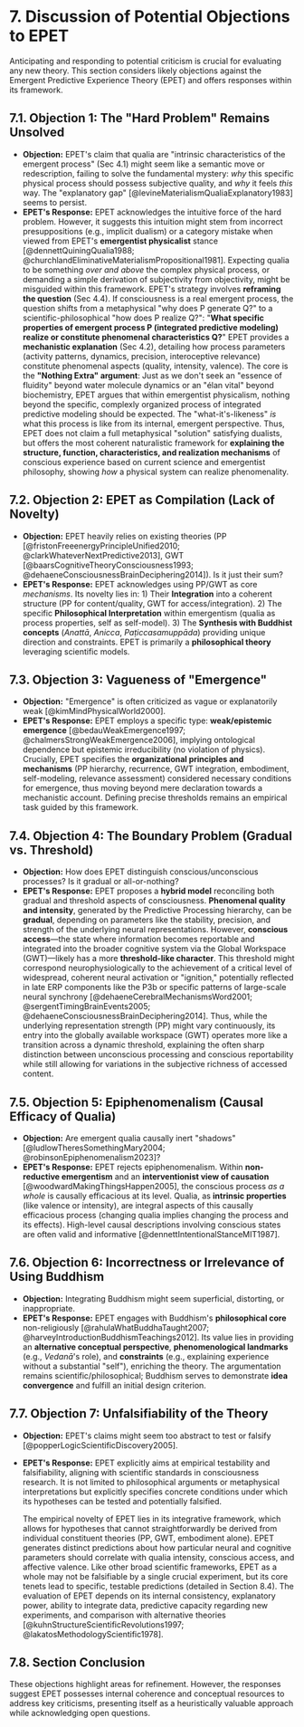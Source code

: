 # 7. Discussion of Potential Objections to EPET

Anticipating and responding to potential criticism is crucial for evaluating any new theory. This section considers likely objections against the Emergent Predictive Experience Theory (EPET) and offers responses within its framework.

## 7.1. Objection 1: The "Hard Problem" Remains Unsolved

*   **Objection:** EPET's claim that qualia are "intrinsic characteristics of the emergent process" (Sec 4.1) might seem like a semantic move or redescription, failing to solve the fundamental mystery: *why* this specific physical process should possess subjective quality, and *why* it feels *this* way. The "explanatory gap" [@levineMaterialismQualiaExplanatory1983] seems to persist.
*   **EPET's Response:** EPET acknowledges the intuitive force of the hard problem. However, it suggests this intuition might stem from incorrect presuppositions (e.g., implicit dualism) or a category mistake when viewed from EPET's **emergentist physicalist** stance [@dennettQuiningQualia1988; @churchlandEliminativeMaterialismPropositional1981]. Expecting qualia to be something *over and above* the complex physical process, or demanding a simple derivation of subjectivity from objectivity, might be misguided within this framework.
    EPET's strategy involves **reframing the question** (Sec 4.4). If consciousness is a real emergent process, the question shifts from a metaphysical "why does P generate Q?" to a scientific-philosophical "how does P realize Q?": "**What specific properties of emergent process P (integrated predictive modeling) realize or constitute phenomenal characteristics Q?**"
    EPET provides a **mechanistic explanation** (Sec 4.2), detailing how process parameters (activity patterns, dynamics, precision, interoceptive relevance) constitute phenomenal aspects (quality, intensity, valence).
    The core is the **"Nothing Extra" argument**: Just as we don't seek an "essence of fluidity" beyond water molecule dynamics or an "élan vital" beyond biochemistry, EPET argues that within emergentist physicalism, nothing beyond the specific, complexly organized process of integrated predictive modeling should be expected. The "what-it's-likeness" *is* what this process is like from its internal, emergent perspective.
    Thus, EPET does not claim a full metaphysical "solution" satisfying dualists, but offers the most coherent naturalistic framework for **explaining the structure, function, characteristics, and realization mechanisms** of conscious experience based on current science and emergentist philosophy, showing *how* a physical system can realize phenomenality.

## 7.2. Objection 2: EPET as Compilation (Lack of Novelty)

*   **Objection:** EPET heavily relies on existing theories (PP [@fristonFreeenergyPrincipleUnified2010; @clarkWhateverNextPredictive2013], GWT [@baarsCognitiveTheoryConsciousness1993; @dehaeneConsciousnessBrainDeciphering2014]). Is it just their sum?
*   **EPET's Response:** EPET acknowledges using PP/GWT as core *mechanisms*. Its novelty lies in: 1) Their **Integration** into a coherent structure (PP for content/quality, GWT for access/integration). 2) The specific **Philosophical Interpretation** within emergentism (qualia as process properties, self as self-model). 3) The **Synthesis with Buddhist concepts** (*Anattā*, *Anicca*, *Paṭiccasamuppāda*) providing unique direction and constraints. EPET is primarily a **philosophical theory** leveraging scientific models.

## 7.3. Objection 3: Vagueness of "Emergence"

*   **Objection:** "Emergence" is often criticized as vague or explanatorily weak [@kimMindPhysicalWorld2000].
*   **EPET's Response:** EPET employs a specific type: **weak/epistemic emergence** [@bedauWeakEmergence1997; @chalmersStrongWeakEmergence2006], implying ontological dependence but epistemic irreducibility (no violation of physics). Crucially, EPET specifies the **organizational principles and mechanisms** (PP hierarchy, recurrence, GWT integration, embodiment, self-modeling, relevance assessment) considered necessary conditions for emergence, thus moving beyond mere declaration towards a mechanistic account. Defining precise thresholds remains an empirical task guided by this framework.

## 7.4. Objection 4: The Boundary Problem (Gradual vs. Threshold)

*   **Objection:** How does EPET distinguish conscious/unconscious processes? Is it gradual or all-or-nothing?
*   **EPET's Response:** EPET proposes a **hybrid model** reconciling both gradual and threshold aspects of consciousness. **Phenomenal quality and intensity**, generated by the Predictive Processing hierarchy, can be **gradual**, depending on parameters like the stability, precision, and strength of the underlying neural representations. However, **conscious access**—the state where information becomes reportable and integrated into the broader cognitive system via the Global Workspace (GWT)—likely has a more **threshold-like character**. This threshold might correspond neurophysiologically to the achievement of a critical level of widespread, coherent neural activation or "ignition," potentially reflected in late ERP components like the P3b or specific patterns of large-scale neural synchrony [@dehaeneCerebralMechanismsWord2001; @sergentTimingBrainEvents2005; @dehaeneConsciousnessBrainDeciphering2014]. Thus, while the underlying representation strength (PP) might vary continuously, its entry into the globally available workspace (GWT) operates more like a transition across a dynamic threshold, explaining the often sharp distinction between unconscious processing and conscious reportability while still allowing for variations in the subjective richness of accessed content.

## 7.5. Objection 5: Epiphenomenalism (Causal Efficacy of Qualia)

*   **Objection:** Are emergent qualia causally inert "shadows" [@ludlowTheresSomethingMary2004; @robinsonEpiphenomenalism2023]?
*   **EPET's Response:** EPET rejects epiphenomenalism. Within **non-reductive emergentism** and an **interventionist view of causation** [@woodwardMakingThingsHappen2005], the conscious process *as a whole* is causally efficacious at its level. Qualia, as **intrinsic properties** (like valence or intensity), are integral aspects of this causally efficacious process (changing qualia implies changing the process and its effects). High-level causal descriptions involving conscious states are often valid and informative [@dennettIntentionalStanceMIT1987].

## 7.6. Objection 6: Incorrectness or Irrelevance of Using Buddhism

*   **Objection:** Integrating Buddhism might seem superficial, distorting, or inappropriate.
*   **EPET's Response:** EPET engages with Buddhism's **philosophical core** non-religiously [@rahulaWhatBuddhaTaught2007; @harveyIntroductionBuddhismTeachings2012]. Its value lies in providing an **alternative conceptual perspective**, **phenomenological landmarks** (e.g., *Vedanā*'s role), and **constraints** (e.g., explaining experience without a substantial "self"), enriching the theory. The argumentation remains scientific/philosophical; Buddhism serves to demonstrate **idea convergence** and fulfill an initial design criterion.

## 7.7. Objection 7: Unfalsifiability of the Theory

*   **Objection:** EPET's claims might seem too abstract to test or falsify [@popperLogicScientificDiscovery2005].
*   **EPET's Response:** EPET explicitly aims at empirical testability and falsifiability, aligning with scientific standards in consciousness research. It is not limited to philosophical arguments or metaphysical interpretations but explicitly specifies concrete conditions under which its hypotheses can be tested and potentially falsified.

    The empirical novelty of EPET lies in its integrative framework, which allows for hypotheses that cannot straightforwardly be derived from individual constituent theories (PP, GWT, embodiment alone). EPET generates distinct predictions about how particular neural and cognitive parameters should correlate with qualia intensity, conscious access, and affective valence. Like other broad scientific frameworks, EPET as a whole may not be falsifiable by a single crucial experiment, but its core tenets lead to specific, testable predictions (detailed in Section 8.4). The evaluation of EPET depends on its internal consistency, explanatory power, ability to integrate data, predictive capacity regarding new experiments, and comparison with alternative theories [@kuhnStructureScientificRevolutions1997; @lakatosMethodologyScientific1978].

## 7.8. Section Conclusion

These objections highlight areas for refinement. However, the responses suggest EPET possesses internal coherence and conceptual resources to address key criticisms, presenting itself as a heuristically valuable approach while acknowledging open questions.